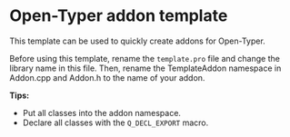 # Open-Typer addon template

This template can be used to quickly create addons for Open-Typer.

Before using this template, rename the `template.pro` file and change the
library name in this file. Then, rename the TemplateAddon namespace in
Addon.cpp and Addon.h to the name of your addon.

**Tips:**

- Put all classes into the addon namespace.
- Declare all classes with the `Q_DECL_EXPORT` macro.
